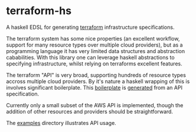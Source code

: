 # terraform-hs

A haskell EDSL for generating [terraform][] infrastructure specifications.

The terraform system has some nice properties (an excellent workflow, support for many resource types over multiple cloud providers),
but as a programming language it has very limited data structures and abstraction cababilities. With this library
one can leverage haskell abstractions to specifying infrastructure, whilst relying on terraforms excellent features.

The terraform "API" is very broad, supporting hundreds of resource types accross multiple cloud providers. By it's nature
a haskell wrapping of this is involves significant boilerplate. This [boilerplate][] is [generated][] from an API specification.

Currently only a small subset of the AWS API is implemented, though
the addition of other resources and providers should be
straightforward.

The [examples][] directory illustrates API usage. 

[terraform]:https://www.terraform.io/
[boilerplate]:https://github.com/timbod7/terraform-hs/blob/master/src/Language/Terraform/Aws.hs
[generated]:https://github.com/timbod7/terraform-hs/blob/master/scripts/generate.hs
[examples]:https://github.com/timbod7/terraform-hs/blob/master/examples
